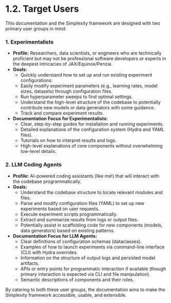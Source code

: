 # 1.2. Target Users

This documentation and the Simplexity framework are designed with two primary user groups in mind:

### 1. Experimentalists

*   **Profile:** Researchers, data scientists, or engineers who are technically proficient but may not be professional software developers or experts in the deepest intricacies of JAX/Equinox/Penzai.
*   **Goals:**
    *   Quickly understand how to set up and run existing experiment configurations.
    *   Easily modify experiment parameters (e.g., learning rates, model sizes, datasets) through configuration files.
    *   Run hyperparameter sweeps to find optimal settings.
    *   Understand the high-level structure of the codebase to potentially contribute new models or data generators with some guidance.
    *   Track and compare experiment results.
*   **Documentation Focus for Experimentalists:**
    *   Clear, step-by-step guides for installation and running experiments.
    *   Detailed explanations of the configuration system (Hydra and YAML files).
    *   Tutorials on how to interpret results and logs.
    *   High-level explanations of core components without overwhelming low-level details.

### 2. LLM Coding Agents

*   **Profile:** AI-powered coding assistants (like me!) that will interact with the codebase programmatically.
*   **Goals:**
    *   Understand the codebase structure to locate relevant modules and files.
    *   Parse and modify configuration files (YAML) to set up new experiments based on user requests.
    *   Execute experiment scripts programmatically.
    *   Extract and summarize results from logs or output files.
    *   Potentially assist in scaffolding code for new components (models, data generators) based on existing patterns.
*   **Documentation Focus for LLM Agents:**
    *   Clear definitions of configuration schemas (dataclasses).
    *   Examples of how to launch experiments via command-line interface (CLI) with Hydra overrides.
    *   Information on the structure of output logs and persisted model artifacts.
    *   APIs or entry points for programmatic interaction if available (though primary interaction is expected via CLI and file manipulation).
    *   Semantic descriptions of components and their roles.

By catering to both these user groups, the documentation aims to make the Simplexity framework accessible, usable, and extensible. 